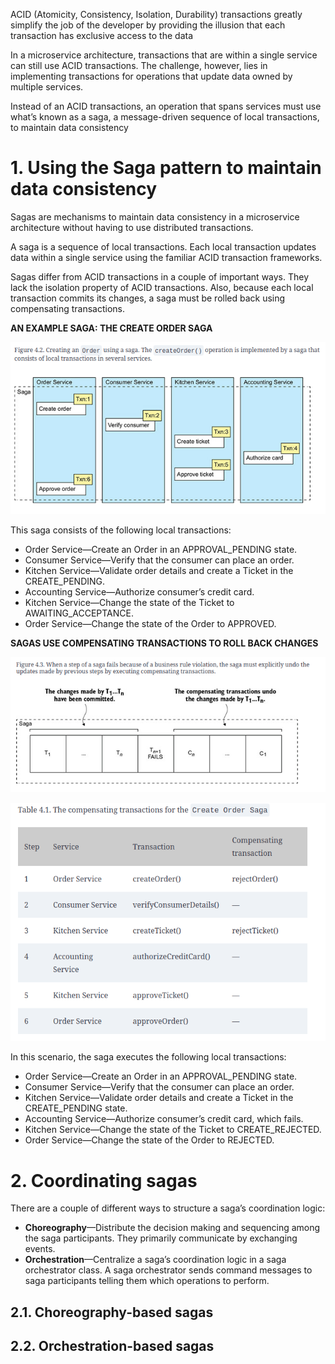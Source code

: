 ACID (Atomicity, Consistency, Isolation, Durability) transactions greatly simplify the job of the developer by providing the illusion that each transaction has exclusive access to the data

In a microservice architecture, transactions that are within a single service can still use ACID transactions. The challenge, however, lies in implementing transactions for operations that update data owned by multiple services.

Instead of an ACID transactions, an operation that spans services must use what’s known as a saga, a message-driven sequence of local transactions, to maintain data consistency

# 1. Using the Saga pattern to maintain data consistency

Sagas are mechanisms to maintain data consistency in a microservice architecture without having to use distributed transactions.

A saga is a sequence of local transactions. Each local transaction updates data within a single service using the familiar ACID transaction frameworks.

Sagas differ from ACID transactions in a couple of important ways. They lack the isolation property of ACID transactions. Also, because each local transaction commits its changes, a saga must be rolled back using compensating transactions.

**AN EXAMPLE SAGA: THE CREATE ORDER SAGA**

![sagaexample.JPG](assets/sagaexample.JPG?t=1700581056703)

This saga consists of the following local transactions:

- Order Service—Create an Order in an APPROVAL_PENDING state.
- Consumer Service—Verify that the consumer can place an order.
- Kitchen Service—Validate order details and create a Ticket in the CREATE_PENDING.
- Accounting Service—Authorize consumer’s credit card.
- Kitchen Service—Change the state of the Ticket to AWAITING_ACCEPTANCE.
- Order Service—Change the state of the Order to APPROVED.

**SAGAS USE COMPENSATING TRANSACTIONS TO ROLL BACK CHANGES**

![sagaundo.JPG](assets/sagaundo.JPG?t=1700581056703)


![sagacompensating.JPG](assets/sagacompensating.JPG?t=1700581056703)

In this scenario, the saga executes the following local transactions:

- Order Service—Create an Order in an APPROVAL_PENDING state.
- Consumer Service—Verify that the consumer can place an order.
- Kitchen Service—Validate order details and create a Ticket in the CREATE_PENDING state.
- Accounting Service—Authorize consumer’s credit card, which fails.
- Kitchen Service—Change the state of the Ticket to CREATE_REJECTED.
- Order Service—Change the state of the Order to REJECTED.

# 2. Coordinating sagas

There are a couple of different ways to structure a saga’s coordination logic:

- **Choreography**—Distribute the decision making and sequencing among the saga participants. They primarily communicate by exchanging events.
- **Orchestration**—Centralize a saga’s coordination logic in a saga orchestrator class. A saga orchestrator sends command messages to saga participants telling them which operations to perform.

## 2.1. Choreography-based sagas
## 2.2. Orchestration-based sagas